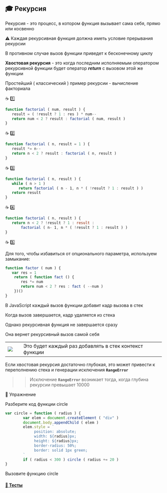 ## :mortar_board: Рекурсия

Рекурсия - это процесс, в котором функция вызывает сама себя, прямо или косвенно

⚠️ Каждая рекурсивная функция должна иметь условие прерывания рекурсии

В противном случае вызов функции приведет к бесконечному циклу

**Хвостовая рекурсия** - это когда последним исполняемым оператором рекурсивной функции будет оператор  **_return_** с вызовом этой же функции

Простейший ( классический ) пример рекурсии - вычисление факториала

:coffee: :one:
```javascript
function factorial ( num, result ) {
   result = ( !result ? 1 : res ) * num--
   return num < 2 ? result : factorial ( num, result )
}
```
:coffee: :two:
```javascript
function factorial ( n, result = 1 ) {
   result *= n--
   return n < 2 ? result : factorial ( n, result )
}
```

:coffee: :three:
```javascript
function factorial ( n, result ) {
   while ( n > 1 )
      return factorial ( n - 1, n * ( !result ? 1 : result ) )
   return result
}
```

:coffee: :four:
```javascript
function factorial ( n, result ) {
   return n < 2 ? !result ? 1 : result :
       factorial ( n- 1, n * ( !result ? 1 : result ) )
}
```

:coffee: :five:

Для того, чтобы избавиться от опционального параметра, используем замыкание:
```javascript
function factor ( num ) {
   var res = 1
    return ( function fact () {
       res *= num
       return num < 2 ? res : fact ( --num )
    })()
}
```

В JavaScript каждый вызов функции добавит кадр вызова в стек

Когда вызов завершается, кадр удаляется из стека

Однако рекурсивная функция не завершается сразу

Она вернет рекурсивный вызов самой себя

<table>
   <tr>
      <td width="10%">
         <a href="https://www.youtube.com/watch?time_continue=2&v=nbqLBlanSMk">
             <img src="https://upload.wikimedia.org/wikipedia/commons/thumb/e/e1/Logo_of_YouTube_%282015-2017%29.svg/1024px-Logo_of_YouTube_%282015-2017%29.svg.png"/>
         </a>
      </td>
      <td width="90%">
         Это будет каждый раз добавлять в стек контекст функции
      </td>
   </tr>
</table>

Если хвостовая рекурсия достаточно глубокая, это может привести к переполнению стека и генерации исключения  **`RangeError`**

>> Исключение **`RangeError`** возникает тогда, когда глубина рекурсии превышает 10000

:briefcase: Упражнение

Разберите код функции circle
```javascript
var circle = function ( radius ) {
        var elem = document.createElement ( "div" )
        document.body.appendChild ( elem )
        elem.style = `
             position: absolute;
             width: ${radius}px;
             height: ${radius}px;
             border-radius: 50%;
             border: solid 1px green;
        `
        if ( radius < 300 ) circle ( radius += 20 )
}
```
Вызовите функцию circle

#### [:briefcase: Тесты](https://garevna.github.io/js-quiz/#recursion)